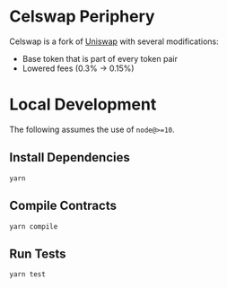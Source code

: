 # Celswap Periphery

Celswap is a fork of [Uniswap](https://uniswap.org/) with several modifications:
- Base token that is part of every token pair
- Lowered fees (0.3% -> 0.15%)

# Local Development

The following assumes the use of `node@>=10`.

## Install Dependencies

`yarn`

## Compile Contracts

`yarn compile`

## Run Tests

`yarn test`
